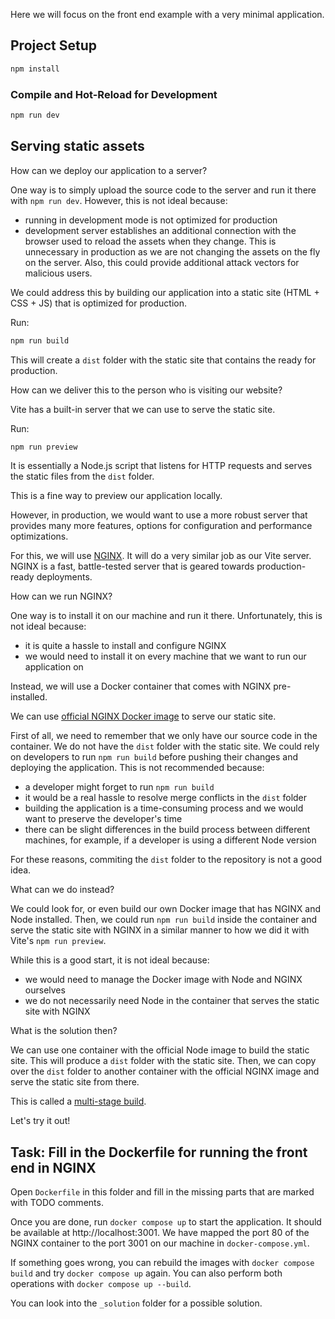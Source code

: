 Here we will focus on the front end example with a very minimal application.

## Project Setup

```sh
npm install
```

### Compile and Hot-Reload for Development

```sh
npm run dev
```

## Serving static assets

How can we deploy our application to a server?

One way is to simply upload the source code to the server and run it there with `npm run dev`. However, this is not ideal because:

- running in development mode is not optimized for production
- development server establishes an additional connection with the browser used to reload the assets when they change. This is unnecessary in production as we are not changing the assets on the fly on the server. Also, this could provide additional attack vectors for malicious users.

We could address this by building our application into a static site (HTML + CSS + JS) that is optimized for production.

Run:

```sh
npm run build
```

This will create a `dist` folder with the static site that contains the ready for production.

How can we deliver this to the person who is visiting our website?

Vite has a built-in server that we can use to serve the static site.

Run:

```sh
npm run preview
```

It is essentially a Node.js script that listens for HTTP requests and serves the static files from the `dist` folder.

This is a fine way to preview our application locally.

However, in production, we would want to use a more robust server that provides many more features, options for configuration and performance optimizations.

For this, we will use [NGINX](https://www.nginx.com/). It will do a very similar job as our Vite server. NGINX is a fast, battle-tested server that is geared towards production-ready deployments.

How can we run NGINX?

One way is to install it on our machine and run it there. Unfortunately, this is not ideal because:

- it is quite a hassle to install and configure NGINX
- we would need to install it on every machine that we want to run our application on

Instead, we will use a Docker container that comes with NGINX pre-installed.

We can use [official NGINX Docker image](https://hub.docker.com/_/nginx) to serve our static site.

First of all, we need to remember that we only have our source code in the container. We do not have the `dist` folder with the static site. We could rely on developers to run `npm run build` before pushing their changes and deploying the application. This is not recommended because:

- a developer might forget to run `npm run build`
- it would be a real hassle to resolve merge conflicts in the `dist` folder
- building the application is a time-consuming process and we would want to preserve the developer's time
- there can be slight differences in the build process between different machines, for example, if a developer is using a different Node version

For these reasons, commiting the `dist` folder to the repository is not a good idea.

What can we do instead?

We could look for, or even build our own Docker image that has NGINX and Node installed. Then, we could run `npm run build` inside the container and serve the static site with NGINX in a similar manner to how we did it with Vite's `npm run preview`.

While this is a good start, it is not ideal because:

- we would need to manage the Docker image with Node and NGINX ourselves
- we do not necessarily need Node in the container that serves the static site with NGINX

What is the solution then?

We can use one container with the official Node image to build the static site. This will produce a `dist` folder with the static site. Then, we can copy over the `dist` folder to another container with the official NGINX image and serve the static site from there.

This is called a [multi-stage build](https://docs.docker.com/develop/develop-images/multistage-build/).

Let's try it out!

## Task: Fill in the Dockerfile for running the front end in NGINX

Open `Dockerfile` in this folder and fill in the missing parts that are marked with TODO comments.

Once you are done, run `docker compose up` to start the application. It should be available at http://localhost:3001. We have mapped the port 80 of the NGINX container to the port 3001 on our machine in `docker-compose.yml`.

If something goes wrong, you can rebuild the images with `docker compose build` and try `docker compose up` again. You can also perform both operations with `docker compose up --build`.

You can look into the `_solution` folder for a possible solution.
